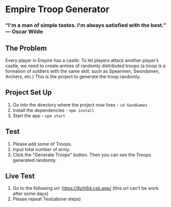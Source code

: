 # Empire Troop Generator
### “I'm a man of simple tastes. I'm always satisfied with the best.” ― Oscar Wilde

## The Problem
Every player in Empire has a castle. To let players attack another player’s castle, we need to create armies of randomly distributed troops (a troop is a formation of soldiers with the same skill, such as Spearmen, Swordsmen, Archers, etc.)
This is the project to generate the troop randomly.

## Project Set Up
1. Go into the directory where the project now lives - `cd GoodGames`
2. Install the dependencies - `npm install`
3. Start the app - `npm start`

## Test
1. Please add some of Troops.
2. Input total number of army.
3. Click the "Generate Troops" button. Then you can see the Troops generated randomly.

## Live Test
1. Go to the following url: https://8zih6d.csb.app/ (this url can't be work after some days)
2. Please repeat Test(above steps)
